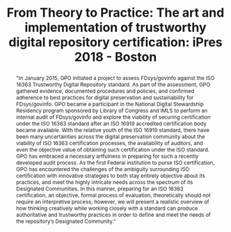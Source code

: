 ---
abstract: '"In January 2015, GPO initiated a project to assess FDsys/govinfo against
  the ISO 16363 Trustworthy Digital Repository standard. As part of the assessment,
  GPO gathered evidence, documented procedures and policies, and confirmed adherence
  to best practices for digital preservation and sustainability for FDsys/govinfo.
  GPO became a participant in the National Digital Stewardship Residency program sponsored
  by Library of Congress and IMLS to perform an internal audit of FDsys/govinfo and
  explore the viability of securing certification under the ISO 16363 standard after
  an ISO 16919 accredited certification body became available.

  With the relative youth of the ISO 16919 standard, there have been many uncertainties
  across the digital preservation community about the viability of ISO 16363 certification
  processes, the availability of auditors, and even the objective value of obtaining
  such certification under the ISO standard. GPO has embraced a necessary artfulness
  in preparing for such a recently developed audit process. As the first Federal institution
  to purse ISO certification, GPO has encountered the challenges of the ambiguity
  surrounding ISO certification with innovative strategies to both stay entirely objective
  about its practices, and meet the highly intricate needs across the spectrum of
  its Designated Communities. In this manner, preparing for an ISO 16363 certification,
  an objective, formal process of evaluation, theoretically should not require an
  interpretive process; however, we will present a realistic overview of how thinking
  creatively while working closely with a standard can produce authoritative and trustworthy
  practices in order to define and meet the needs of the repository’s Designated Community."'
creators:
- Walls, David
- Tieman, Jessica
date: null
document_url: https://services.phaidra.univie.ac.at/api/object/o:923639/download
grand_parent: iPRES
institutions: []
keywords:
- boston
landing_page_url: https://phaidra.univie.ac.at/o:923639
language: eng
layout: publication
license: CC BY 4.0 International
notes_url: null
parent: iPRES 2018
presentation_url: null
size: 73449
source_name: iPRES
title: 'From Theory to Practice: The art and implementation of trustworthy digital
  repository certification: iPres 2018 - Boston'
type: paper
year: 2018
---